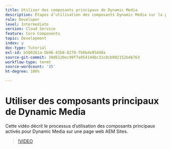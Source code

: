 ```yaml
---
title: Utiliser des composants principaux de Dynamic Media
description: Étapes d’utilisation des composants Dynamic Media sur la page Sites
role: Developer
level: Intermediate
version: Cloud Service
feature: Core Components
topic: Development
index: y
doc-type: Tutorial
exl-id: b500261a-5b96-41b8-8270-fb6bde95d48a
source-git-commit: 30d6120ec99f7a95414dbc31c0cb002152bd6763
workflow-type: tm+mt
source-wordcount: '35'
ht-degree: 100%

---
```


# Utiliser des composants principaux de Dynamic Media

Cette vidéo décrit le processus d’utilisation des composants principaux activés pour Dynamic Media sur une page web AEM Sites.

>[!VIDEO](https://video.tv.adobe.com/v/335461?quality=12&learn=on)

